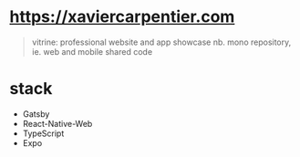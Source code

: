 # https://xaviercarpentier.com
> vitrine: professional website and app showcase
nb. mono repository, ie. web and mobile shared code

# stack
- Gatsby
- React-Native-Web
- TypeScript
- Expo

